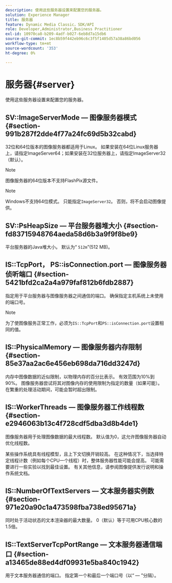 ```yaml
---
description: 使用这些服务器设置来配置您的服务器。
solution: Experience Manager
title: 服务器
feature: Dynamic Media Classic，SDK/API
role: Developer,Administrator,Business Practitioner
exl-id: 10970ca8-b209-4adf-b027-6eb8d7a15db6
source-git-commit: 1ec8b59f442eb96c6c3f5f1405d57a38a86bd056
workflow-type: tm+mt
source-wordcount: '353'
ht-degree: 0%

---
```


# 服务器{#server}

使用这些服务器设置来配置您的服务器。

## SV::ImageServerMode — 图像服务器模式 {#section-991b287f2dde4f77a24fc69d5b32cabd}

32位和64位版本的图像服务器都适用于Linux。 如果安装在64位Linux服务器上，请指定ImageServer64；如果安装在32位服务器上，请指定ImageServer32（默认）。

>[!NOTE]
>
>图像服务器的64位版本不支持FlashPix源文件。

>[!NOTE]
>
>Windows不支持64位模式。 只能指定`ImageServer32`。 否则，将不会启动图像提供。

## SV::PsHeapSize — 平台服务器堆大小 {#section-fd83715948764aeda58d6b3a9f9f8be9}

平台服务器的Java堆大小。 默认为“ `512m`”(512 MB)。

## IS::TcpPort， PS::isConnection.port — 图像服务器侦听端口 {#section-5421bfd2ca2a4a979faf812b6fdb2887}

指定用于平台服务器与图像服务器之间通信的端口。 确保指定主机系统上未使用的端口号。

>[!NOTE]
>
>为了使图像服务正常工作，必须为`IS::TcpPort`和`PS::isConnection.port`设置相同的值。

## IS::PhysicalMemory — 图像服务器内存限制 {#section-85e37aa2ac6e456eb698da716dd3247d}

内存中图像数据的近似限制，以物理内存的百分比表示。 有效范围为10%到90%。 图像服务器尝试将其对图像内存的使用限制为指定的数量（如果可能）。 在繁重的处理活动期间，可能会暂时超出限制。

## IS::WorkerThreads — 图像服务器工作线程数 {#section-e2946063b13c4f728cdf5dba3d8b4de1}

图像服务器用于处理图像数据的最大线程数。 默认值为0，这允许图像服务器自动优化线程数。

某些操作系统具有线程模型，且上下文切换开销较高。 在这种情况下，当选择特定线程计数（例如每个CPU一个线程）时，整体服务器性能可能会提高。 可能需要进行一些实验以找到最佳设置。 有关其他信息，请参阅图像提供发行说明和操作系统文档。

## IS::NumberOfTextServers — 文本服务器实例数 {#section-971e20a90c1a473598fba738ed95671a}

同时处于活动状态的文本渲染器的最大数量。 0（默认）等于可用CPU核心数的1.5倍。

## IS::TextServerTcpPortRange — 文本服务器通信端口 {#section-a13465de88ed4df09931e5ba840c1942}

用于文本服务器通信的端口。 指定第一个和最后一个端口号（以“ — ”分隔）。
